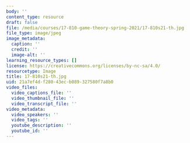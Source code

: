 ```yaml
---
body: ''
content_type: resource
draft: false
file: /media/courses/17-810-game-theory-spring-2021/17-810s21-th.jpg
file_type: image/jpeg
image_metadata:
  caption: ''
  credit: ''
  image-alt: ''
learning_resource_types: []
license: https://creativecommons.org/licenses/by-nc-sa/4.0/
resourcetype: Image
title: 17-810s21-th.jpg
uid: 21a7ef4d-f280-43ec-b089-327580f7a8b0
video_files:
  video_captions_file: ''
  video_thumbnail_file: ''
  video_transcript_file: ''
video_metadata:
  video_speakers: ''
  video_tags: ''
  youtube_description: ''
  youtube_id: ''
---
```

